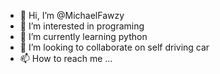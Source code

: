- 👋 Hi, I’m @MichaelFawzy
- 👀 I’m interested in programing
- 🌱 I’m currently learning python
- 💞️ I’m looking to collaborate on self driving car 
- 📫 How to reach me ...

<!---
MichaelFawzy/MichaelFawzy is a ✨ special ✨ repository because its `README.md` (this file) appears on your GitHub profile.
You can click the Preview link to take a look at your changes.
--->
